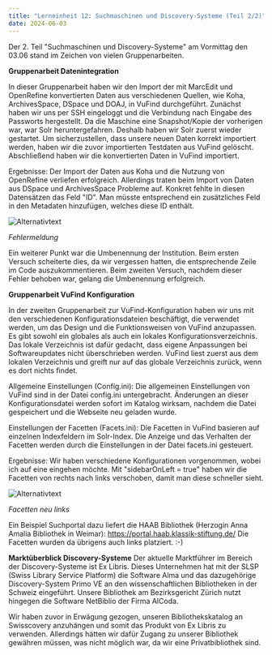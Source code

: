 ```yaml
---
title: "Lerneinheit 12: Suchmaschinen und Discovery-Systeme (Teil 2/2)"
date: 2024-06-03 
---
```

Der 2. Teil "Suchmaschinen und Discovery-Systeme" am Vormittag den 03.06 stand im Zeichen von vielen Gruppenarbeiten.
 
**Gruppenarbeit Datenintegration**

In dieser Gruppenarbeit haben wir den Import der mit MarcEdit und OpenRefine konvertierten Daten aus verschiedenen Quellen, wie Koha, ArchivesSpace, DSpace und DOAJ, in VuFind durchgeführt. Zunächst haben wir uns per SSH eingeloggt und die Verbindung nach Eingabe des Passworts hergestellt. Da die Maschine eine Snapshot/Kopie der vorherigen war, war Solr heruntergefahren. Deshalb haben wir Solr zuerst wieder gestartet. Um sicherzustellen, dass unsere neuen Daten korrekt importiert werden, haben wir die zuvor importierten Testdaten aus VuFind gelöscht. Abschließend haben wir die konvertierten Daten in VuFind importiert.
 
Ergebnisse: 
Der Import der Daten aus Koha und die Nutzung von OpenRefine verliefen erfolgreich. Allerdings traten beim Import von Daten aus DSpace und ArchivesSpace Probleme auf. Konkret fehlte in diesen Datensätzen das Feld "ID". Man müsste entsprechend ein zusätzliches Feld in den Metadaten hinzufügen, welches diese ID enthält.

![Alternativtext](https://jonasbracchi.github.io/bain-lerntagebuch/images/fehlermeldung.png)

*Fehlermeldung*

Ein weiterer Punkt  war die Umbenennung der Institution. Beim ersten Versuch scheiterte dies, da wir vergessen hatten, die entsprechende Zeile im Code auszukommentieren. Beim zweiten Versuch, nachdem dieser Fehler behoben war, gelang die Umbenennung erfolgreich.

**Gruppenarbeit VuFind Konfiguration**

In der zweiten Gruppenarbeit zur VuFind-Konfiguration haben wir uns mit den verschiedenen Konfigurationsdateien beschäftigt, die verwendet werden, um das Design und die Funktionsweisen von VuFind anzupassen. Es gibt sowohl ein globales als auch ein lokales Konfigurationsverzeichnis. Das lokale Verzeichnis ist dafür gedacht, dass eigene Anpassungen bei Softwareupdates nicht überschrieben werden. VuFind liest zuerst aus dem lokalen Verzeichnis und greift nur auf das globale Verzeichnis zurück, wenn es dort nichts findet.
 
Allgemeine Einstellungen (Config.ini): Die allgemeinen Einstellungen von VuFind sind in der Datei config.ini untergebracht. Änderungen an dieser Konfigurationsdatei werden sofort im Katalog wirksam, nachdem die Datei gespeichert und die Webseite neu geladen wurde.
 
Einstellungen der Facetten (Facets.ini): Die Facetten in VuFind basieren auf einzelnen Indexfeldern im Solr-Index. Die Anzeige und das Verhalten der Facetten werden durch die Einstellungen in der Datei facets.ini gesteuert.
 
Ergebnisse:
Wir haben verschiedene Konfigurationen vorgenommen, wobei ich auf eine eingehen möchte. Mit "sidebarOnLeft = true" haben wir die Facetten von rechts nach links verschoben, damit man diese schneller sieht.

![Alternativtext](https://jonasbracchi.github.io/bain-lerntagebuch/images/facetten.png)

*Facetten neu links*

Ein Beispiel Suchportal dazu liefert die HAAB Bibliothek (Herzogin Anna Amalia Bibliothek in Weimar): https://portal.haab.klassik-stiftung.de/ 
Die Facetten wurden da übrigens auch links platziert. :-)
 
**Marktüberblick Discovery-Systeme**
Der aktuelle Marktführer im Bereich der Discovery-Systeme ist Ex Libris. Dieses Unternehmen hat mit der SLSP (Swiss Library Service Platform) die Software Alma und das dazugehörige Discovery-System Primo VE an den wissenschaftlichen Bibliotheken in der Schweiz eingeführt. Unsere Bibliothek am Bezirksgericht Zürich nutzt hingegen die Software NetBiblio der Firma AlCoda.
 
Wir haben zuvor in Erwägung gezogen, unseren Bibliothekskatalog an Swisscovery anzuhängen und somit das Produkt von Ex Libris zu verwenden. Allerdings hätten wir dafür Zugang zu unserer Bibliothek gewähren müssen, was nicht möglich war, da wir eine Privatbibliothek sind.
 



 
